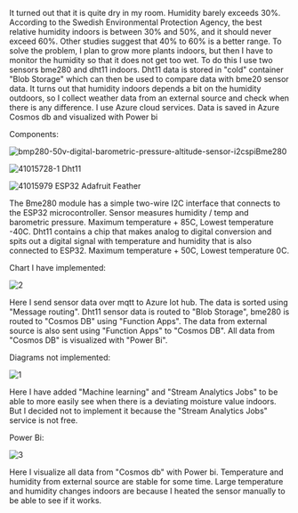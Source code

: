 
It turned out that it is quite dry in my room. Humidity barely exceeds 30%. According to the Swedish Environmental Protection Agency, the best relative humidity indoors is between 30% and 50%, and it should never exceed 60%. Other studies suggest that 40% to 60% is a better range.
To solve the problem, I plan to grow more plants indoors, but then I have to monitor the humidity so that it does not get too wet.
To do this I use two sensors bme280 and dht11 indoors. Dht11 data is stored in "cold" container "Blob Storage" which can then be used to compare data with bme20 sensor data.
It turns out that humidity indoors depends a bit on the humidity outdoors, so I collect weather data from an external source and check when there is any difference.
I use Azure cloud services. Data is saved in Azure Cosmos db and visualized with Power bi


Components:


 
![bmp280-50v-digital-barometric-pressure-altitude-sensor-i2cspi](https://user-images.githubusercontent.com/71280566/163167546-49b3b61d-047d-499d-aa34-c8a3e4ffe507.jpg)Bme280



![41015728-1](https://user-images.githubusercontent.com/71280566/163166280-6def7d31-2126-42b8-89b2-fe7727a09472.jpg) Dht11


![41015979](https://user-images.githubusercontent.com/71280566/163166335-e1d63906-78bf-4e88-ab65-2e7d22585c75.jpg) ESP32 Adafruit Feather 




The Bme280 module has a simple two-wire I2C interface that connects to the ESP32 microcontroller. Sensor measures humidity / temp and barometric pressure. Maximum temperature + 85C, Lowest temperature -40C.
Dht11 contains a chip that makes analog to digital conversion and spits out a digital signal with temperature and humidity that is also connected to ESP32. Maximum temperature + 50C, Lowest temperature 0C.


Chart I have implemented:


![2](https://user-images.githubusercontent.com/71280566/163168649-eed4f32b-6835-4103-ad68-73645e05319e.PNG)

Here I send sensor data over mqtt to Azure Iot hub. The data is sorted using "Message routing". Dht11 sensor data is routed to "Blob Storage", bme280 is routed to "Cosmos DB" using "Function Apps". The data from external source is also sent using "Function Apps" to "Cosmos DB". All data from "Cosmos DB" is visualized with "Power Bi".

Diagrams not implemented:


![1](https://user-images.githubusercontent.com/71280566/163169028-618eb0ca-6025-4222-b59a-95b34808d235.PNG)

Here I have added "Machine learning" and "Stream Analytics Jobs" to be able to more easily see when there is a deviating moisture value indoors.
But I decided not to implement it because the "Stream Analytics Jobs" service is not free.


Power Bi:



![3](https://user-images.githubusercontent.com/71280566/163169367-b2ed9946-7e59-4c7e-83c7-f8225e2b40ef.PNG)

Here I visualize all data from "Cosmos db" with Power bi.
Temperature and humidity from external source are stable for some time. Large temperature and humidity changes indoors are because I heated the sensor manually to be able to see if it works.
